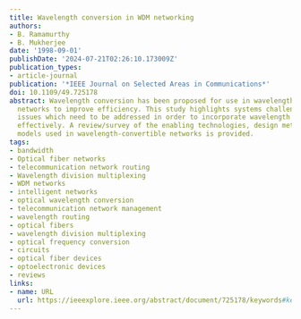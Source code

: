 ```yaml
---
title: Wavelength conversion in WDM networking
authors:
- B. Ramamurthy
- B. Mukherjee
date: '1998-09-01'
publishDate: '2024-07-21T02:26:10.173009Z'
publication_types:
- article-journal
publication: '*IEEE Journal on Selected Areas in Communications*'
doi: 10.1109/49.725178
abstract: Wavelength conversion has been proposed for use in wavelength-division multiplexed
  networks to improve efficiency. This study highlights systems challenges and performance
  issues which need to be addressed in order to incorporate wavelength conversion
  effectively. A review/survey of the enabling technologies, design methods, and analytical
  models used in wavelength-convertible networks is provided.
tags:
- bandwidth
- Optical fiber networks
- telecommunication network routing
- Wavelength division multiplexing
- WDM networks
- intelligent networks
- optical wavelength conversion
- telecommunication network management
- wavelength routing
- optical fibers
- wavelength division multiplexing
- optical frequency conversion
- circuits
- optical fiber devices
- optoelectronic devices
- reviews
links:
- name: URL
  url: https://ieeexplore.ieee.org/abstract/document/725178/keywords#keywords
---
```

